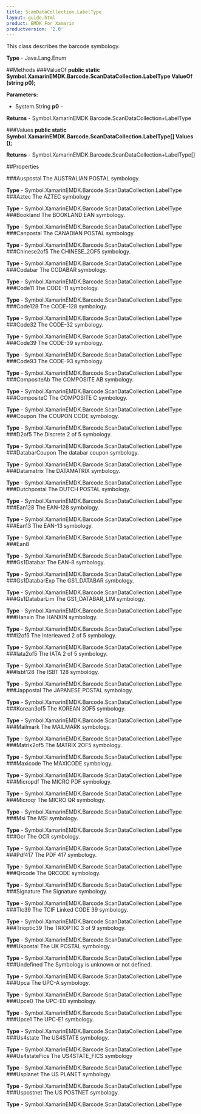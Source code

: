 ```yaml
---
title: ScanDataCollection.LabelType
layout: guide.html
product: EMDK For Xamarin
productversion: '2.0'
---
```

This class describes the barcode symbology.

**Type** - Java.Lang.Enum

##Methods
###ValueOf
**public static Symbol.XamarinEMDK.Barcode.ScanDataCollection.LabelType ValueOf (string p0);**


        

**Parameters:** 

* System.String **p0** - 
        

**Returns** - Symbol.XamarinEMDK.Barcode.ScanDataCollection+LabelType

###Values
**public static Symbol.XamarinEMDK.Barcode.ScanDataCollection.LabelType[] Values ();**


        


**Returns** - Symbol.XamarinEMDK.Barcode.ScanDataCollection+LabelType[]

##Properties

###Auspostal
The AUSTRALIAN POSTAL symbology.

**Type** - Symbol.XamarinEMDK.Barcode.ScanDataCollection.LabelType
###Aztec
The AZTEC symbology

**Type** - Symbol.XamarinEMDK.Barcode.ScanDataCollection.LabelType
###Bookland
The BOOKLAND EAN symbology.

**Type** - Symbol.XamarinEMDK.Barcode.ScanDataCollection.LabelType
###Canpostal
The CANADIAN POSTAL symbology.

**Type** - Symbol.XamarinEMDK.Barcode.ScanDataCollection.LabelType
###Chinese2of5
The CHINESE_2OF5 symbology.

**Type** - Symbol.XamarinEMDK.Barcode.ScanDataCollection.LabelType
###Codabar
The CODABAR symbology.

**Type** - Symbol.XamarinEMDK.Barcode.ScanDataCollection.LabelType
###Code11
The CODE-11 symbology.

**Type** - Symbol.XamarinEMDK.Barcode.ScanDataCollection.LabelType
###Code128
The CODE-128 symbology.

**Type** - Symbol.XamarinEMDK.Barcode.ScanDataCollection.LabelType
###Code32
The CODE-32 symbology.

**Type** - Symbol.XamarinEMDK.Barcode.ScanDataCollection.LabelType
###Code39
The CODE-39 symbology.

**Type** - Symbol.XamarinEMDK.Barcode.ScanDataCollection.LabelType
###Code93
The CODE-93 symbology.

**Type** - Symbol.XamarinEMDK.Barcode.ScanDataCollection.LabelType
###CompositeAb
The COMPOSITE AB symbology.

**Type** - Symbol.XamarinEMDK.Barcode.ScanDataCollection.LabelType
###CompositeC
The COMPOSITE C symbology.

**Type** - Symbol.XamarinEMDK.Barcode.ScanDataCollection.LabelType
###Coupon
The COUPON CODE symbology.

**Type** - Symbol.XamarinEMDK.Barcode.ScanDataCollection.LabelType
###D2of5
The Discrete 2 of 5 symbology.

**Type** - Symbol.XamarinEMDK.Barcode.ScanDataCollection.LabelType
###DatabarCoupon
The databar coupon symbology.

**Type** - Symbol.XamarinEMDK.Barcode.ScanDataCollection.LabelType
###Datamatrix
The DATAMATRIX symbology.

**Type** - Symbol.XamarinEMDK.Barcode.ScanDataCollection.LabelType
###Dutchpostal
The DUTCH POSTAL symbology.

**Type** - Symbol.XamarinEMDK.Barcode.ScanDataCollection.LabelType
###Ean128
The EAN-128 symbology.

**Type** - Symbol.XamarinEMDK.Barcode.ScanDataCollection.LabelType
###Ean13
The EAN-13 symbology.

**Type** - Symbol.XamarinEMDK.Barcode.ScanDataCollection.LabelType
###Ean8

        

**Type** - Symbol.XamarinEMDK.Barcode.ScanDataCollection.LabelType
###Gs1Databar
The EAN-8 symbology.

**Type** - Symbol.XamarinEMDK.Barcode.ScanDataCollection.LabelType
###Gs1DatabarExp
The GS1_DATABAR symbology.

**Type** - Symbol.XamarinEMDK.Barcode.ScanDataCollection.LabelType
###Gs1DatabarLim
The GS1_DATABAR_LIM symbology.

**Type** - Symbol.XamarinEMDK.Barcode.ScanDataCollection.LabelType
###Hanxin
The HANXIN symbology.

**Type** - Symbol.XamarinEMDK.Barcode.ScanDataCollection.LabelType
###I2of5
The Interleaved 2 of 5 symbology.

**Type** - Symbol.XamarinEMDK.Barcode.ScanDataCollection.LabelType
###Iata2of5
The IATA 2 of 5 symbology.

**Type** - Symbol.XamarinEMDK.Barcode.ScanDataCollection.LabelType
###Isbt128
The ISBT 128 symbology.

**Type** - Symbol.XamarinEMDK.Barcode.ScanDataCollection.LabelType
###Jappostal
The JAPANESE POSTAL symbology.

**Type** - Symbol.XamarinEMDK.Barcode.ScanDataCollection.LabelType
###Korean3of5
The KOREAN 3OF5 symbology.

**Type** - Symbol.XamarinEMDK.Barcode.ScanDataCollection.LabelType
###Mailmark
The MAILMARK symbology.

**Type** - Symbol.XamarinEMDK.Barcode.ScanDataCollection.LabelType
###Matrix2of5
The MATRIX 2OF5 symbology.

**Type** - Symbol.XamarinEMDK.Barcode.ScanDataCollection.LabelType
###Maxicode
The MAXICODE symbology.

**Type** - Symbol.XamarinEMDK.Barcode.ScanDataCollection.LabelType
###Micropdf
The MICRO PDF symbology.

**Type** - Symbol.XamarinEMDK.Barcode.ScanDataCollection.LabelType
###Microqr
The MICRO QR symbology.

**Type** - Symbol.XamarinEMDK.Barcode.ScanDataCollection.LabelType
###Msi
The MSI symbology.

**Type** - Symbol.XamarinEMDK.Barcode.ScanDataCollection.LabelType
###Ocr
The OCR symbology.

**Type** - Symbol.XamarinEMDK.Barcode.ScanDataCollection.LabelType
###Pdf417
The PDF 417 symbology.

**Type** - Symbol.XamarinEMDK.Barcode.ScanDataCollection.LabelType
###Qrcode
The QRCODE symbology.

**Type** - Symbol.XamarinEMDK.Barcode.ScanDataCollection.LabelType
###Signature
The Signature symbology.

**Type** - Symbol.XamarinEMDK.Barcode.ScanDataCollection.LabelType
###Tlc39
The TCIF Linked CODE 39 symbology.

**Type** - Symbol.XamarinEMDK.Barcode.ScanDataCollection.LabelType
###Trioptic39
The TRIOPTIC 3 of 9 symbology.

**Type** - Symbol.XamarinEMDK.Barcode.ScanDataCollection.LabelType
###Ukpostal
The UK POSTAL symbology.

**Type** - Symbol.XamarinEMDK.Barcode.ScanDataCollection.LabelType
###Undefined
The Symbology is unknown or not defined.

**Type** - Symbol.XamarinEMDK.Barcode.ScanDataCollection.LabelType
###Upca
The UPC-A symbology.

**Type** - Symbol.XamarinEMDK.Barcode.ScanDataCollection.LabelType
###Upce0
The UPC-E0 symbology.

**Type** - Symbol.XamarinEMDK.Barcode.ScanDataCollection.LabelType
###Upce1
The UPC-E1 symbology.

**Type** - Symbol.XamarinEMDK.Barcode.ScanDataCollection.LabelType
###Us4state
The US4STATE symbology.

**Type** - Symbol.XamarinEMDK.Barcode.ScanDataCollection.LabelType
###Us4stateFics
The US4STATE_FICS symbology

**Type** - Symbol.XamarinEMDK.Barcode.ScanDataCollection.LabelType
###Usplanet
The US PLANET symbology.

**Type** - Symbol.XamarinEMDK.Barcode.ScanDataCollection.LabelType
###Uspostnet
The US POSTNET symbology.

**Type** - Symbol.XamarinEMDK.Barcode.ScanDataCollection.LabelType











